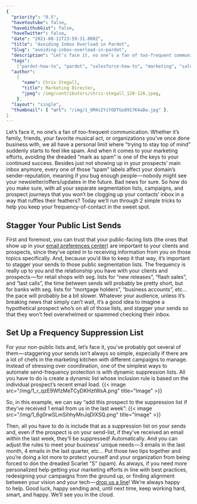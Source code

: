 ```yaml
---
{
  "priority": "0.5",
  "haveYoutube": false,
  "haveGithubGist": false,
  "haveTwitter": false,
  "date": "2021-08-11T23:59:31.000Z",
  "title": "Avoiding Inbox Overload in Pardot",
  "Slug": "avoiding-inbox-overload-in-pardot",
  "description": "Let’s face it, no one’s a fan of too-frequent communication. Whether it’s family, friends, your favorite musical act, or organizations you’ve once done business with, we all have a personal limit where “trying to stay top of mind” suddenly starts to feel like spam. And when it comes to your marketing efforts, avoiding the dreaded “mark as spam” is one of the keys to your continued success..",
  "tags":
    ["pardot-how-to", "pardot", "salesforce-how-to", "marketing", "salesforce"],
  "author":
    {
      "name": Chris Stegall,
      "title": Marketing Director,
      "jpeg": /img/contributors/chris-stegall_128-128.jpeg,
    },
  "layout": "single",
  "thumbnail": { "url": "/img/1_6M4s2YiYODTGo8917K4aDw.jpg" },
}
---
```


Let’s face it, no one’s a fan of too-frequent communication. Whether it’s family, friends, your favorite musical act, or organizations you’ve once done business with, we all have a personal limit where “trying to stay top of mind” suddenly starts to feel like spam. And when it comes to your marketing efforts, avoiding the dreaded “mark as spam” is one of the keys to your continued success.
Besides just not showing up in your prospects’ main inbox anymore, every one of those “spam” labels affect your domain’s sender-reputation, meaning if you bug enough people — nobody might see your newsletter/offers/updates in the future. Bad news for sure.
So how do you make sure, with all your separate segmentation lists, campaigns, and prospect journeys that you won’t be clogging up your contacts’ inbox in a way that ruffles their feathers? Today we’ll run through 2 simple tricks to help you keep your frequency-of-contact in the sweet spot.

## Stagger Your Public List Sends

First and foremost, you can trust that your public-facing lists (the ones that show up in your [email preferences center](https://help.salesforce.com/s/articleView?id=sf.pardot_emails_preference_center_considerations.htm&language=en_US&release=232.17.0&type=5)) are important to your clients and prospects, since they’ve opted in to receiving information from you on those topics specifically. And, because you’d like to keep it that way, it’s important to stagger your sends to those public segmentation lists.
The frequency is really up to you and the relationship you have with your clients and prospects — for retail shops with seg. lists for “new releases”, “flash sales”, and “last calls”, the time between sends will probably be pretty short, but for banks with seg. lists for “mortgage holders”, “business accounts”, etc… the pace will probably be a bit slower.
Whatever your audience, unless it’s breaking news that simply can’t wait, it’s a good idea to imagine a hypothetical prospect who’s on all of those lists, and stagger your sends so that they won’t feel overwhelmed or spammed checking their inbox.

## Set Up a Frequency Suppression List

For your non-public lists and, let’s face it, you’ve probably got several of them — staggering your sends isn’t always so simple, especially if there are a lot of chefs in the marketing kitchen with different campaigns to manage.
Instead of stressing over coordination, one of the simplest ways to automate send-frequency protection is with dynamic suppression lists.
All you have to do is create a dynamic list whose inclusion rule is based on the individual prospect’s recent email load.
{{< image src="/img/1_r_qzE9WfzMeTCyDKHztWsA.png" title="Image" >}}

So, in this example, we can say “add this prospect to the suppression list if they’ve received 1 email from us in the last week”:
{{< image src="/img/1_6g0rwSLmSihhyMnJqDlXSQ.png" title="Image" >}}

Then, all you have to do is include that as a suppression list on your sends and, even if the prospect is on your send-list, if they’ve received an email within the last week, they’ll be suppressed! Automatically.
And you can adjust the rules to meet your business’ unique needs — 3 emails in the last month, 4 emails in the last quarter, etc…
Put those two tips together and you’re doing a lot more to protect yourself and your organization from being forced to don the dreaded Scarlet “S” (spam).
As always, if you need more personalized help getting your marketing efforts in line with best practices, redesigning your campaigns from the ground up, or finding alignment between your vision and your tech — [drop us a line](https://appexchange.salesforce.com/appxConsultingListingDetail?listingId=a0N30000001gF9jEAE)! We’re always happy to help.
Good luck, happy sending and, until next time, keep working hard, smart, and happy. We’ll see you in the cloud.
